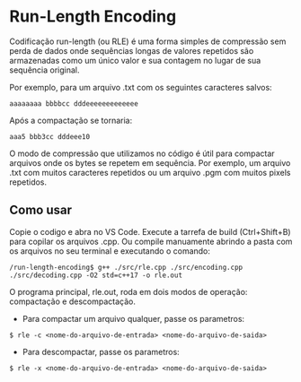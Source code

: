 # Run-Length Encoding

Codificação run-length (ou RLE) é uma forma simples de compressão sem perda de dados onde sequências longas de valores repetidos são armazenadas como um único valor e sua contagem no lugar de sua sequência original.

Por exemplo, para um arquivo .txt com os seguintes caracteres salvos:
~~~
aaaaaaaa bbbbcc dddeeeeeeeeeeeee
~~~
Após a compactação se tornaria:
~~~
aaa5 bbb3cc dddeee10
~~~

O modo de compressão que utilizamos no código é útil para compactar arquivos onde os bytes se repetem em sequência. Por exemplo, um arquivo .txt com muitos caracteres repetidos ou um arquivo .pgm com muitos pixels repetidos.

## Como usar
Copie o codigo e abra no VS Code. Execute a tarrefa de build (Ctrl+Shift+B) para copilar os arquivos .cpp. Ou compile manuamente abrindo a pasta com os arquivos no seu terminal e executando o comando: 
~~~shell
/run-length-encoding$ g++ ./src/rle.cpp ./src/encoding.cpp ./src/decoding.cpp -O2 std=c++17 -o rle.out
~~~
O programa principal, rle.out, roda em dois modos de operação: compactação e descompactação.
- Para compactar um arquivo qualquer, passe os parametros:
~~~shell
$ rle -c <nome-do-arquivo-de-entrada> <nome-do-arquivo-de-saida>
~~~
- Para descompactar, passe os parametros:
~~~shell
$ rle -x <nome-do-arquivo-de-entrada> <nome-do-arquivo-de-saida>
~~~
